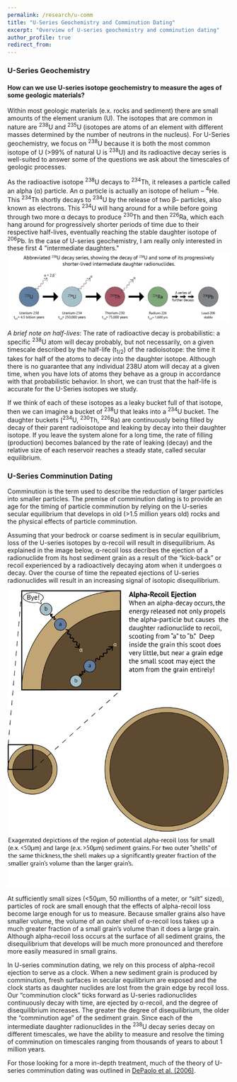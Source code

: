 ```yaml
---
permalink: /research/u-comm
title: "U-Series Geochemistry and Comminution Dating"
excerpt: "Overview of U-series geochemistry and comminution dating"
author_profile: true
redirect_from: 
---
```


### U-Series Geochemistry
#### How can we use U-series isotope geochemistry to measure the ages of some geologic materials?
Within most geologic materials (e.x. rocks and sediment) there are small amounts of the element uranium (U). The isotopes that are common in nature are <sup>238</sup>U and <sup>235</sup>U (isotopes are atoms of an element with different masses determined by the number of neutrons in the nucleus). For U-Series geochemistry, we focus on <sup>238</sup>U because it is both the most common isotope of U (>99% of natural U is <sup>238</sup>U) and its radioactive decay series is well-suited to answer some of the questions we ask about the timescales of geologic processes.

As the radioactive isotope <sup>238</sup>U decays to <sup>234</sup>Th, it releases a particle called an alpha (α) particle. An α particle is actually an isotope of helium – <sup>4</sup>He. This <sup>234</sup>Th shortly decays to <sup>234</sup>U by the release of two β– particles, also known as electrons. This <sup>234</sup>U will hang around for a while before going through two more α decays to produce <sup>230</sup>Th and then <sup>226</sup>Ra, which each hang around for progressively shorter periods of time due to their respective half-lives, eventually reaching the stable daughter isotope of <sup>206</sup>Pb. In the case of U-series geochemistry, I am really only interested in these first 4 "intermediate daughters."
<img src='/images/ice/U-Series-01.png'>

<i>A brief note on half-lives</i>: The rate of radioactive decay is probabilistic: a specific <sup>238</sup>U atom will decay probably, but not necessarily, on a given timescale described by the half-life (t<sub>1/2</sub>) of the radioisotope: the time it takes for half of the atoms to decay into the daughter isotope. Although there is no guarantee that any individual 238U atom will decay at a given time, when you have lots of atoms they behave as a group in accordance with that probabilistic behavior. In short, we can trust that the half-life is accurate for the U-Series isotopes we study.

If we think of each of these isotopes as a leaky bucket full of that isotope, then we can imagine a bucket of <sup>238</sup>U that leaks into a <sup>234</sup>U bucket. The daughter buckets (<sup>234</sup>U, <sup>230</sup>Th, <sup>226</sup>Ra) are continuously being filled by decay of their parent radioisotope and leaking by decay into their daughter isotope. If you leave the system alone for a long time, the rate of filling (production) becomes balanced by the rate of leaking (decay) and the relative size of each reservoir reaches a steady state, called secular equilibrium. 

### U-Series Comminution Dating
Comminution is the term used to describe the reduction of larger particles into smaller particles. The premise of comminution dating is to provide an age for the timing of particle comminution by relying on the U-series secular equilibrium that develops in old (>1.5 million years old) rocks and the physical effects of particle comminution.

Assuming that your bedrock or coarse sediment is in secular equilibrium, loss of the U-series isotopes by α-recoil will result in disequilibrium. As explained in the image below, α-recoil loss decribes the ejection of a radionuclide from its host sediment grain as a result of the “kick-back” or recoil experienced by a radioactively decaying atom when it undergoes α decay. Over the course of time the repeated ejections of U-series radionuclides will result in an increasing signal of isotopic disequilibrium.

<img src='/images/ice/Ejection.png'>

At sufficiently small sizes (<50μm, 50 millionths of a meter, or “silt” sized), particles of rock are small enough that the effects of alpha-recoil loss become large enough for us to measure. Because smaller grains also have smaller volume, the volume of an outer shell of α-recoil loss takes up a much greater fraction of a small grain’s volume than it does a large grain. Although alpha-recoil loss occurs at the surface of all sediment grains, the disequilibrium that develops will be much more pronounced and therefore more easily measured in small grains.

In U-series comminution dating, we rely on this process of alpha-recoil ejection to serve as a clock. When a new sediment grain is produced by comminution, fresh surfaces in secular equilibrium are exposed and the clock starts as daughter nuclides are lost from the grain edge by recoil loss. Our “comminution clock” ticks forward as U-series radionuclides continuously decay with time, are ejected by α-recoil, and the degree of disequilibrium increases. The greater the degree of disequilibrium, the older the “comminution age” of the sediment grain. Since each of the intermediate daughter radionuclides in the <sup>238</sup>U decay series decay on different timescales, we have the ability to measure and resolve the timing of comminution on timescales ranging from thousands of years to about 1 million years.

For those looking for a more in-depth treatment, much of the theory of U-series comminution dating was outlined in [DePaolo et al. (2006)](https://doi.org/10.1016/j.epsl.2006.06.004).
